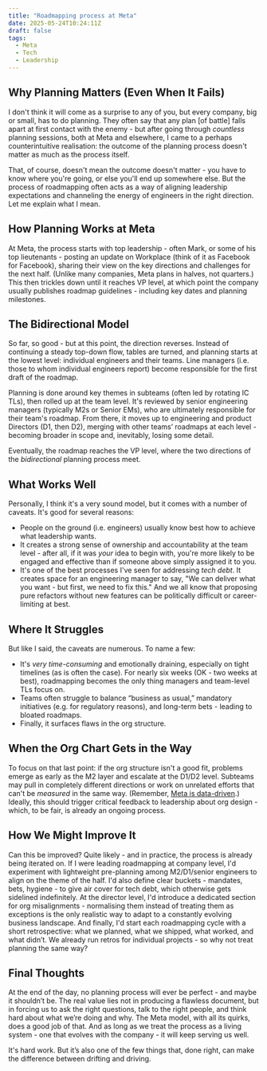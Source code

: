 ```yaml
---
title: "Roadmapping process at Meta"
date: 2025-05-24T10:24:11Z
draft: false
tags: 
  - Meta
  - Tech
  - Leadership
---
```


## Why Planning Matters (Even When It Fails)

I don't think it will come as a surprise to any of you, but every company, big or small, has to do planning. They often say that any plan [of battle] falls apart at first contact with the enemy - but after going through _countless_ planning sessions, both at Meta and elsewhere, I came to a perhaps counterintuitive realisation: the outcome of the planning process doesn't matter as much as the process itself.

That, of course, doesn't mean the outcome doesn't matter - you have to know where you're going, or else you'll end up somewhere else. But the process of roadmapping often acts as a way of aligning leadership expectations and channeling the energy of engineers in the right direction. Let me explain what I mean.

## How Planning Works at Meta

At Meta, the process starts with top leadership - often Mark, or some of his top lieutenants - posting an update on Workplace (think of it as Facebook for Facebook), sharing their view on the key directions and challenges for the next half. (Unlike many companies, Meta plans in halves, not quarters.) This then trickles down until it reaches VP level, at which point the company usually publishes roadmap guidelines - including key dates and planning milestones.

## The Bidirectional Model

So far, so good - but at this point, the direction reverses. Instead of continuing a steady top-down flow, tables are turned, and planning starts at the lowest level: individual engineers and their teams. Line managers (i.e. those to whom individual engineers report) become responsible for the first draft of the roadmap. 

Planning is done around key themes in subteams (often led by rotating IC TLs), then rolled up at the team level. It's reviewed by senior engineering managers (typically M2s or Senior EMs), who are ultimately responsible for their team's roadmap. From there, it moves up to engineering and product Directors (D1, then D2), merging with other teams’ roadmaps at each level - becoming broader in scope and, inevitably, losing some detail. 

Eventually, the roadmap reaches the VP level, where the two directions of the _bidirectional_ planning process meet.

## What Works Well

Personally, I think it's a very sound model, but it comes with a number of caveats. It's good for several reasons:

- People on the ground (i.e. engineers) usually know best how to achieve what leadership wants.
- It creates a strong sense of ownership and accountability at the team level - after all, if it was _your_ idea to begin with, you're more likely to be engaged and effective than if someone above simply assigned it to you.
- It's one of the best processes I've seen for addressing _tech debt_. It creates space for an engineering manager to say, "We can deliver what you want - but first, we need to fix this." And we all know that proposing pure refactors without new features can be politically difficult or career-limiting at best.

## Where It Struggles

But like I said, the caveats are numerous. To name a few:

- It's _very time-consuming_ and emotionally draining, especially on tight timelines (as is often the case). For nearly six weeks (OK - two weeks at best), roadmapping becomes the only thing managers and team-level TLs focus on.
- Teams often struggle to balance “business as usual,” mandatory initiatives (e.g. for regulatory reasons), and long-term bets - leading to bloated roadmaps.
- Finally, it surfaces flaws in the org structure.

## When the Org Chart Gets in the Way

To focus on that last point: if the org structure isn't a good fit, problems emerge as early as the M2 layer and escalate at the D1/D2 level. Subteams may pull in completely different directions or work on unrelated efforts that can't be _measured_ in the same way. (Remember, [Meta is data-driven](/posts/facebook-vs-google/).) Ideally, this should trigger critical feedback to leadership about org design - which, to be fair, is already an ongoing process.

## How We Might Improve It

Can this be improved? Quite likely - and in practice, the process is already being iterated on. If I were leading roadmapping at company level, I'd experiment with lightweight pre-planning among M2/D1/senior engineers to align on the theme of the half. I'd also define clear buckets - mandates, bets, hygiene - to give air cover for tech debt, which otherwise gets sidelined indefinitely. At the director level, I'd introduce a dedicated section for org misalignments - normalising them instead of treating them as exceptions is the only realistic way to adapt to a constantly evolving business landscape. And finally, I'd start each roadmapping cycle with a short retrospective: what we planned, what we shipped, what worked, and what didn’t. We already run retros for individual projects - so why not treat planning the same way?

## Final Thoughts

At the end of the day, no planning process will ever be perfect - and maybe it shouldn’t be. The real value lies not in producing a flawless document, but in forcing us to ask the right questions, talk to the right people, and think hard about what we’re doing and why. The Meta model, with all its quirks, does a good job of that. And as long as we treat the process as a living system - one that evolves with the company - it will keep serving us well.

It's hard work. But it’s also one of the few things that, done right, can make the difference between drifting and driving.